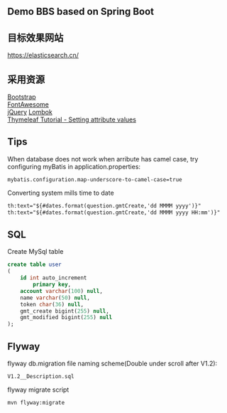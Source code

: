 ## Demo BBS based on Spring Boot

## 目标效果网站  
https://elasticsearch.cn/

## 采用资源  
[Bootstrap](https://getbootstrap.com/)  
[FontAwesome](https://fontawesome.com/)  
[jQuery](https://jquery.com/)
[Lombok](https://www.projectlombok.org/)  
[Thymeleaf Tutorial - Setting attribute values](https://www.thymeleaf.org/doc/tutorials/3.0/usingthymeleaf.html#setting-attribute-values)

## Tips  
When database does not work when arribute has camel case, try configuring myBatis in application.properties:
```
mybatis.configuration.map-underscore-to-camel-case=true
```

Converting system mills time to date
```html
th:text="${#dates.format(question.gmtCreate,'dd MMMM yyyy')}"
th:text="${#dates.format(question.gmtCreate,'dd MMMM yyyy HH:mm')}"
```

## SQL  
Create MySql table
```sql
create table user
(
	id int auto_increment
		primary key,
	account varchar(100) null,
	name varchar(50) null,
	token char(36) null,
	gmt_create bigint(255) null,
	gmt_modified bigint(255) null
);
```

## Flyway
flyway db.migration file naming scheme(Double under scroll after V1.2):
```
V1.2__Description.sql
``` 

flyway migrate script
```bash
mvn flyway:migrate
```